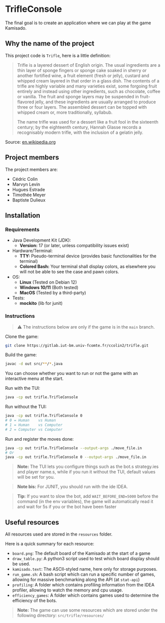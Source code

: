 # TrifleConsole

The final goal is to create an application where we can play at the game Kamisado.

## Why the name of the project

This project code is `Trifle`, here is a little definition:
> Trifle is a layered dessert of English origin. The usual ingredients are a thin layer of sponge fingers or sponge cake soaked in sherry or another fortified wine, a fruit element (fresh or jelly), custard and whipped cream layered in that order in a glass dish. The contents of a trifle are highly variable and many varieties exist, some forgoing fruit entirely and instead using other ingredients, such as chocolate, coffee or vanilla. The fruit and sponge layers may be suspended in fruit-flavored jelly, and these ingredients are usually arranged to produce three or four layers. The assembled dessert can be topped with whipped cream or, more traditionally, syllabub.
> 
> The name trifle was used for a dessert like a fruit fool in the sixteenth century; by the eighteenth century, Hannah Glasse records a recognisably modern trifle, with the inclusion of a gelatin jelly. 

Source: [en.wikipedia.org](https://en.wikipedia.org/wiki/Trifle)

## Project members

The project members are:
- Cédric Colin
- Marvyn Levin
- Hugues Estrade
- Timothée Meyer
- Baptiste Dulieux

## Installation

### Requirements

- Java Development Kit (JDK):
  - **Version:** 17 (or later, unless compatibility issues exist)
- Hardware/Terminal:
  - **TTY:** Pseudo-terminal device (provides basic functionalities for the terminal)
  - **Colored Bash:** Your terminal shall display colors, as elsewhere you will not be able to see the case and pawn colors.
- OS:
  - **Linux** (Tested on Debian 12)
  - **Windows 10/11** (Both tested)
  - **MacOS** (Tested by a third-party)
- Tests:
  - **mockito** (lib for junit)

### Instructions

> ⚠️ The instructions below are only if the game is in the `main` branch.

Clone the game:
```bash
git clone https://gitlab.iut-bm.univ-fcomte.fr/ccolin2/trifle.git
```

Build the game:
```bash
javac -d out src/**/*.java
```

You can choose whether you want to run or not the game with an interactive menu at the start.

Run with the TUI:
```bash
java -cp out trifle.TrifleConsole
```

Run without the TUI:
```bash
java -cp out trifle.TrifleConsole 0
# 0 = Human    vs Human
# 1 = Human    vs Computer
# 2 = Computer vs Computer
```

Run and register the moves done:
```bash
java -cp out trifle.TrifleConsole --output-args ./move_file.in
# Or
java -cp out trifle.TrifleConsole 0 --output-args ./move_file.in
```
> **Note:** The TUI lets you configure things such as the bot.s strategy.ies and player name.s, while if you run it without the TUI, default values will be set for you.

> **Note bis:** For JUNIT, you should run with the ide IDEA.

> **Tip:** If you want to slow the bot, add `WAIT_BEFORE_END=5000` before the command (in the env variables), the game will automatically read it and wait for 5s if you or the bot have been faster

## Useful resources

All resources used are stored in the `resources` folder.

Here is a quick summary for each resource:

- `board.png`: The default board of the Kamisado at the start of a game
- `draw_table.py`: A python3 script used to test which board display should be used.
- `kamisado.text`: The ASCII-styled name, here only for storage purposes.
- `run_game.sh`: A bash script which can run a specific number of games, allowing for massive benchmarking along the API (at `stat-api`)
- `profiling`: A folder which contains profiling information from the IDEA profiler, allowing to watch the memory and cpu usage.
- `efficiency_games`: A folder which contains games used to determine the efficiency of the bots.

> **Note:** The game can use some resources which are stored under the following directory: `src/trifle/resources/`
